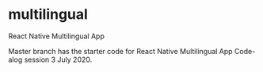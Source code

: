 # multilingual
React Native Multilingual App


Master branch has the starter code for React Native Multilingual App Code-alog session 3 July 2020.
